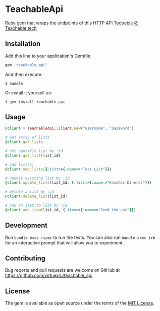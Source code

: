 # TeachableApi

Ruby gem that wraps the endpoints of this HTTP API [Todoable @ Teachable.tech](http://todoable.teachable.tech)

## Installation

Add this line to your application's Gemfile:

```ruby
gem 'teachable_api'
```

And then execute:

    $ bundle

Or install it yourself as:

    $ gem install teachable_api

## Usage

```ruby
@client = TeachableApi::Client.new("username", "password")

# Get array of lists
@client.get_lists

# Get specific list by :id
@client.get_list(list_id)

# Add list(s)
@client.add_lists({:list=>{:name=>"Test List"}})

# Update existing list by :id
@client.update_lists(list_Id, {:list=>{:name=>"Ranchos Dineros"}})

# Delete a list by :id
@client.delete_list(list_id)

# Add an item to list by :id
@client.add_item(list_id, {:item=>{:name=>"Feed the cat"}})
```

## Development

Run `bundle exec rspec` to run the tests. You can also run `bundle exec irb` for an interactive prompt that will allow you to experiment.

## Contributing

Bug reports and pull requests are welcome on GitHub at https://github.com/virtuexru/teachable_api.

## License

The gem is available as open source under the terms of the [MIT License](https://opensource.org/licenses/MIT).
